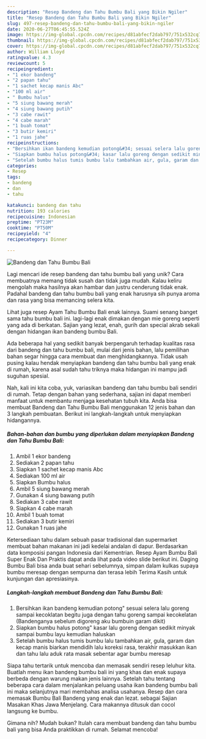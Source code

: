 ```yaml
---
description: "Resep Bandeng dan Tahu Bumbu Bali yang Bikin Ngiler"
title: "Resep Bandeng dan Tahu Bumbu Bali yang Bikin Ngiler"
slug: 497-resep-bandeng-dan-tahu-bumbu-bali-yang-bikin-ngiler
date: 2020-06-27T06:45:55.524Z
image: https://img-global.cpcdn.com/recipes/d81abfecf2dab797/751x532cq70/bandeng-dan-tahu-bumbu-bali-foto-resep-utama.jpg
thumbnail: https://img-global.cpcdn.com/recipes/d81abfecf2dab797/751x532cq70/bandeng-dan-tahu-bumbu-bali-foto-resep-utama.jpg
cover: https://img-global.cpcdn.com/recipes/d81abfecf2dab797/751x532cq70/bandeng-dan-tahu-bumbu-bali-foto-resep-utama.jpg
author: William Lloyd
ratingvalue: 4.3
reviewcount: 5
recipeingredient:
- "1 ekor bandeng"
- "2 papan tahu"
- "1 sachet kecap manis Abc"
- "100 ml air"
- " Bumbu halus"
- "5 siung bawang merah"
- "4 siung bawang putih"
- "3 cabe rawit"
- "4 cabe marah"
- "1 buah tomat"
- "3 butir kemiri"
- "1 ruas jahe"
recipeinstructions:
- "Bersihkan ikan bandeng kemudian potong&#34; sesuai selera lalu goreng sampai kecoklatan begitu juga dengan tahu goreng sampai kecokelatan (Bandenganya sebelum digoreng aku bumbuin garam dikit)"
- "Siapkan bumbu halus potong&#34; kasar lalu goreng dengan sedikit minyak sampai bumbu layu kemudian haluskan"
- "Setelah bumbu halus tumis bumbu lalu tambahkan air, gula, garam dan kecap manis biarkan mendidih lalu koreksi rasa, terakhir masukkan ikan dan tahu lalu aduk rata masak sebentar agar bumbu meresap"
categories:
- Resep
tags:
- bandeng
- dan
- tahu

katakunci: bandeng dan tahu 
nutrition: 193 calories
recipecuisine: Indonesian
preptime: "PT23M"
cooktime: "PT50M"
recipeyield: "4"
recipecategory: Dinner

---
```



![Bandeng dan Tahu Bumbu Bali](https://img-global.cpcdn.com/recipes/d81abfecf2dab797/751x532cq70/bandeng-dan-tahu-bumbu-bali-foto-resep-utama.jpg)

Lagi mencari ide resep bandeng dan tahu bumbu bali yang unik? Cara membuatnya memang tidak susah dan tidak juga mudah. Kalau keliru mengolah maka hasilnya akan hambar dan justru cenderung tidak enak. Padahal bandeng dan tahu bumbu bali yang enak harusnya sih punya aroma dan rasa yang bisa memancing selera kita.

Lihat juga resep Ayam Tahu Bumbu Bali enak lainnya. Suami senang banget sama tahu bumbu bali ini. lagi-lagi enak dimakan dengan mie goreng seperti yang ada di berkatan. Sajian yang lezat, enah, gurih dan special akrab sekali dengan hidangan ikan bandeng bumbu Bali.

Ada beberapa hal yang sedikit banyak berpengaruh terhadap kualitas rasa dari bandeng dan tahu bumbu bali, mulai dari jenis bahan, lalu pemilihan bahan segar hingga cara membuat dan menghidangkannya. Tidak usah pusing kalau hendak menyiapkan bandeng dan tahu bumbu bali yang enak di rumah, karena asal sudah tahu triknya maka hidangan ini mampu jadi suguhan spesial.


Nah, kali ini kita coba, yuk, variasikan bandeng dan tahu bumbu bali sendiri di rumah. Tetap dengan bahan yang sederhana, sajian ini dapat memberi manfaat untuk membantu menjaga kesehatan tubuh kita. Anda bisa membuat Bandeng dan Tahu Bumbu Bali menggunakan 12 jenis bahan dan 3 langkah pembuatan. Berikut ini langkah-langkah untuk menyiapkan hidangannya.

<!--inarticleads1-->

##### Bahan-bahan dan bumbu yang diperlukan dalam menyiapkan Bandeng dan Tahu Bumbu Bali:

1. Ambil 1 ekor bandeng
1. Sediakan 2 papan tahu
1. Siapkan 1 sachet kecap manis Abc
1. Sediakan 100 ml air
1. Siapkan  Bumbu halus
1. Ambil 5 siung bawang merah
1. Gunakan 4 siung bawang putih
1. Sediakan 3 cabe rawit
1. Siapkan 4 cabe marah
1. Ambil 1 buah tomat
1. Sediakan 3 butir kemiri
1. Gunakan 1 ruas jahe


Ketersediaan tahu dalam sebuah pasar tradisional dan supermarket membuat bahan makanan ini jadi kedelai andalan di dapur. Berdasarkan data komposisi pangan Indonesia dari Kementrian. Resep Ayam Bumbu Bali Super Enak Dan Praktis dapat anda lihat pada video slide berikut ini. Daging Bumbu Bali bisa anda buat sehari sebelumnya, simpan dalam kulkas supaya bumbu meresap dengan sempurna dan terasa lebih Terima Kasih untuk kunjungan dan apresiasinya. 

<!--inarticleads2-->

##### Langkah-langkah membuat Bandeng dan Tahu Bumbu Bali:

1. Bersihkan ikan bandeng kemudian potong&#34; sesuai selera lalu goreng sampai kecoklatan begitu juga dengan tahu goreng sampai kecokelatan (Bandenganya sebelum digoreng aku bumbuin garam dikit)
1. Siapkan bumbu halus potong&#34; kasar lalu goreng dengan sedikit minyak sampai bumbu layu kemudian haluskan
1. Setelah bumbu halus tumis bumbu lalu tambahkan air, gula, garam dan kecap manis biarkan mendidih lalu koreksi rasa, terakhir masukkan ikan dan tahu lalu aduk rata masak sebentar agar bumbu meresap


Siapa tahu tertarik untuk mencoba dan memasak sendiri resep leluhur kita. Buatlah menu ikan bandeng bumbu bali ini yang khas dan enak supaya berbeda dengan warung makan jenis lainnya. Setelah tahu tentang beberapa cara dalam menjalankan peluang usaha ikan bandeng bumbu bali ini maka selanjutnya mari membahas analisa usahanya. Resep dan cara memasak Bumbu Bali Bandeng yang enak dan lezat. sebagai Sajian Masakan Khas Jawa Menjelang. Cara makannya ditusuk dan cocol langsung ke bumbu. 

Gimana nih? Mudah bukan? Itulah cara membuat bandeng dan tahu bumbu bali yang bisa Anda praktikkan di rumah. Selamat mencoba!
